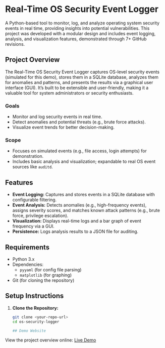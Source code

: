 # Real-Time OS Security Event Logger

A Python-based tool to monitor, log, and analyze operating system security events in real time, providing insights into potential vulnerabilities. This project was developed with a modular design and includes event logging, analysis, and visualization features, demonstrated through 7+ GitHub revisions.

## Project Overview

The Real-Time OS Security Event Logger captures OS-level security events (simulated for this demo), stores them in a SQLite database, analyzes them for anomalies and patterns, and presents the results via a graphical user interface (GUI). It’s built to be extensible and user-friendly, making it a valuable tool for system administrators or security enthusiasts.

### Goals
- Monitor and log security events in real time.
- Detect anomalies and potential threats (e.g., brute force attacks).
- Visualize event trends for better decision-making.

### Scope
- Focuses on simulated events (e.g., file access, login attempts) for demonstration.
- Includes basic analysis and visualization; expandable to real OS event sources like `auditd`.

## Features

- **Event Logging:** Captures and stores events in a SQLite database with configurable filtering.
- **Event Analysis:** Detects anomalies (e.g., high-frequency events), assigns severity scores, and matches known attack patterns (e.g., brute force, privilege escalation).
- **Visualization:** Displays real-time logs and a bar graph of event frequency via a GUI.
- **Persistence:** Logs analysis results to a JSON file for auditing.

## Requirements

- Python 3.x
- Dependencies:
  - `pyyaml` (for config file parsing)
  - `matplotlib` (for graphing)
- Git (for cloning the repository)

## Setup Instructions

1. **Clone the Repository:**
   ```bash
   git clone <your-repo-url>
   cd os-security-logger

   ## Demo Website
View the project overview online: [Live Demo](https://yourusername.github.io/os-security-logger/)
